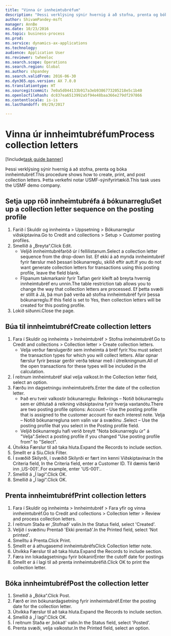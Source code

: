 ```yaml
--- 
title: "Vinna úr innheimtubréfum"
description: "Þessi verklýsing sýnir hvernig á að stofna, prenta og bóka innheimtubréf."
author: ShivamPandey-msft
manager: AnnBe
ms.date: 10/23/2016
ms.topic: business-process
ms.prod: 
ms.service: dynamics-ax-applications
ms.technology: 
audience: Application User
ms.reviewer: twheeloc
ms.search.scope: Operations
ms.search.region: Global
ms.author: shpandey
ms.search.validFrom: 2016-06-30
ms.dyn365.ops.version: AX 7.0.0
ms.translationtype: HT
ms.sourcegitcommit: 7e0a5d044133b917a3eb9386773205218e5c1b40
ms.openlocfilehash: dc837ea6513992a5f94e48baa366e279df297866
ms.contentlocale: is-is
ms.lasthandoff: 09/29/2017

---
```

# <a name="process-collection-letters"></a><span data-ttu-id="c6e28-103">Vinna úr innheimtubréfum</span><span class="sxs-lookup"><span data-stu-id="c6e28-103">Process collection letters</span></span>

[!include[task guide banner](../../includes/task-guide-banner.md)]

<span data-ttu-id="c6e28-104">Þessi verklýsing sýnir hvernig á að stofna, prenta og bóka innheimtubréf.</span><span class="sxs-lookup"><span data-stu-id="c6e28-104">This procedure shows how to create, print, and post collection letters.</span></span> <span data-ttu-id="c6e28-105">Þetta verkefni notar USMF-sýnifyrirtækið.</span><span class="sxs-lookup"><span data-stu-id="c6e28-105">This task uses the USMF demo company.</span></span>


## <a name="set-up-a-collection-letter-sequence-on-the-posting-profile"></a><span data-ttu-id="c6e28-106">Setja upp röð innheimtubréfa á bókunarreglu</span><span class="sxs-lookup"><span data-stu-id="c6e28-106">Set up a collection letter sequence on the posting profile</span></span>
1. <span data-ttu-id="c6e28-107">Farið í Skuldir og innheimta > Uppsetning > Bókunarreglur viðskiptavina.</span><span class="sxs-lookup"><span data-stu-id="c6e28-107">Go to Credit and collections > Setup > Customer posting profiles.</span></span>
2. <span data-ttu-id="c6e28-108">Smellið á „Breyta“.</span><span class="sxs-lookup"><span data-stu-id="c6e28-108">Click Edit.</span></span>
    * <span data-ttu-id="c6e28-109">Veljið innheimtubréfaröð úr í fellilistanum.</span><span class="sxs-lookup"><span data-stu-id="c6e28-109">Select a collection letter sequence from the drop-down list.</span></span> <span data-ttu-id="c6e28-110">Ef ekki á að mynda innheimtubréf fyrir færslur með þessari bókunarreglu, skilið eftir autt.</span><span class="sxs-lookup"><span data-stu-id="c6e28-110">If you do not want generate collection letters for transactions using this posting profile, leave the field blank.</span></span>  
    * <span data-ttu-id="c6e28-111">Flipanum takmarkanir fyrir Taflan gerir kleift að breyta hvernig innheimtubréf eru unnin.</span><span class="sxs-lookup"><span data-stu-id="c6e28-111">The table restriction tab allows you to change the way that collection letters are processed.</span></span> <span data-ttu-id="c6e28-112">Ef þetta svæði er stillt á Já, þá mun það verða að stofna innheimtubréf fyrir þessa bókunarreglu.</span><span class="sxs-lookup"><span data-stu-id="c6e28-112">If this field is set to Yes, then collection letters will be created for this posting profile.</span></span>  
3. <span data-ttu-id="c6e28-113">Lokið síðunni.</span><span class="sxs-lookup"><span data-stu-id="c6e28-113">Close the page.</span></span>

## <a name="create-collection-letters"></a><span data-ttu-id="c6e28-114">Búa til innheimtubréf</span><span class="sxs-lookup"><span data-stu-id="c6e28-114">Create collection letters</span></span>
1. <span data-ttu-id="c6e28-115">Fara í Skuldir og innheimta > Innheimtubréf > Stofna innheimtubréf.</span><span class="sxs-lookup"><span data-stu-id="c6e28-115">Go to Credit and collections > Collection letter > Create collection letters.</span></span>
    * <span data-ttu-id="c6e28-116">Velja verður færslugerðir sem innheimta á bréf fyrir.</span><span class="sxs-lookup"><span data-stu-id="c6e28-116">You must select the transaction types for which you will collect letters.</span></span> <span data-ttu-id="c6e28-117">Allar opnar færslur fyrir þessar gerðir verða teknar með í útreikningnum.</span><span class="sxs-lookup"><span data-stu-id="c6e28-117">All of the open transactions for these types will be included in the calculation.</span></span>  
2. <span data-ttu-id="c6e28-118">Í reitnum innheimtubréf skal velja valkost.</span><span class="sxs-lookup"><span data-stu-id="c6e28-118">In the Collection letter field, select an option.</span></span>
3. <span data-ttu-id="c6e28-119">Færðu inn dagsetningu innheimtubréfs.</span><span class="sxs-lookup"><span data-stu-id="c6e28-119">Enter the date of the collection letter.</span></span>
    * <span data-ttu-id="c6e28-120">Það eru tveir valkostir bókunarreglu: Reiknings – Notið bókunarreglu sem er úthlutað á reikning viðskiptavina fyrir hverja vaxtanótu.</span><span class="sxs-lookup"><span data-stu-id="c6e28-120">There are two posting profile options:   Account – Use the posting profile that is assigned to the customer account for each interest note.</span></span>   <span data-ttu-id="c6e28-121">Velja – Notið bókunarregluna sem valin var á svæðinu .</span><span class="sxs-lookup"><span data-stu-id="c6e28-121">Select – Use the posting profile that you select in the Posting profile field.</span></span>  
    * <span data-ttu-id="c6e28-122">Veljið bókunarreglu hafi verið breytt "Nota bókunarreglu úr" á "Velja".</span><span class="sxs-lookup"><span data-stu-id="c6e28-122">Select a posting profile if you changed "Use posting profile from" to "Select".</span></span>  
4. <span data-ttu-id="c6e28-123">Útvíkka Færslur til að taka hluta.</span><span class="sxs-lookup"><span data-stu-id="c6e28-123">Expand the Records to include section.</span></span>
5. <span data-ttu-id="c6e28-124">Smellt er á Síu.</span><span class="sxs-lookup"><span data-stu-id="c6e28-124">Click Filter.</span></span>
6. <span data-ttu-id="c6e28-125">Í svæðið Skilyrði, í svæðið Skilyrði er fært inn kenni Viðskiptavinar.</span><span class="sxs-lookup"><span data-stu-id="c6e28-125">In the Criteria field, In the Criteria field, enter a Customer ID.</span></span> <span data-ttu-id="c6e28-126">Til dæmis færið inn ‚US-001‘..</span><span class="sxs-lookup"><span data-stu-id="c6e28-126">For example, enter 'US-001'..</span></span>
7. <span data-ttu-id="c6e28-127">Smellið á „Í lagi“.</span><span class="sxs-lookup"><span data-stu-id="c6e28-127">Click OK.</span></span>
8. <span data-ttu-id="c6e28-128">Smellið á „Í lagi“.</span><span class="sxs-lookup"><span data-stu-id="c6e28-128">Click OK.</span></span>

## <a name="print-collection-letters"></a><span data-ttu-id="c6e28-129">Prenta innheimtubréf</span><span class="sxs-lookup"><span data-stu-id="c6e28-129">Print collection letters</span></span>
1. <span data-ttu-id="c6e28-130">Fara í Skuldir og innheimta > Innheimtubréf > Fara yfir og vinna innheimtubréf.</span><span class="sxs-lookup"><span data-stu-id="c6e28-130">Go to Credit and collections > Collection letter > Review and process collection letters.</span></span>
2. <span data-ttu-id="c6e28-131">Í reitnum Staða er ‚Stofnað' valin.</span><span class="sxs-lookup"><span data-stu-id="c6e28-131">In the Status field, select 'Created'.</span></span>
3. <span data-ttu-id="c6e28-132">Veljið í svæðinu Prentað 'Ekki prentað'.</span><span class="sxs-lookup"><span data-stu-id="c6e28-132">In the Printed field, select 'Not printed'.</span></span>
4. <span data-ttu-id="c6e28-133">Smelltu á Prenta.</span><span class="sxs-lookup"><span data-stu-id="c6e28-133">Click Print.</span></span>
5. <span data-ttu-id="c6e28-134">Smellt er á athugasemd innheimtubréfs</span><span class="sxs-lookup"><span data-stu-id="c6e28-134">Click Collection letter note.</span></span>
6. <span data-ttu-id="c6e28-135">Útvíkka Færslur til að taka hluta.</span><span class="sxs-lookup"><span data-stu-id="c6e28-135">Expand the Records to include section.</span></span>
7. <span data-ttu-id="c6e28-136">Færa inn lokadagsetningu fyrir bókanir</span><span class="sxs-lookup"><span data-stu-id="c6e28-136">Enter the cutoff date for postings</span></span>
8. <span data-ttu-id="c6e28-137">Smellt er á í lagi til að prenta innheimtubréfið.</span><span class="sxs-lookup"><span data-stu-id="c6e28-137">Click OK to print the collection letter.</span></span>

## <a name="post-the-collection-letter"></a><span data-ttu-id="c6e28-138">Bóka innheimtubréf</span><span class="sxs-lookup"><span data-stu-id="c6e28-138">Post the collection letter</span></span>
1. <span data-ttu-id="c6e28-139">Smellið á „Bóka“.</span><span class="sxs-lookup"><span data-stu-id="c6e28-139">Click Post.</span></span>
2. <span data-ttu-id="c6e28-140">Færð er inn bókunardagsetning fyrir innheimtubréf.</span><span class="sxs-lookup"><span data-stu-id="c6e28-140">Enter the posting date for the collection letter.</span></span>
3. <span data-ttu-id="c6e28-141">Útvíkka Færslur til að taka hluta.</span><span class="sxs-lookup"><span data-stu-id="c6e28-141">Expand the Records to include section.</span></span>
4. <span data-ttu-id="c6e28-142">Smellið á „Í lagi“.</span><span class="sxs-lookup"><span data-stu-id="c6e28-142">Click OK.</span></span>
5. <span data-ttu-id="c6e28-143">Í reitnum Staða er ‚bókað' valin.</span><span class="sxs-lookup"><span data-stu-id="c6e28-143">In the Status field, select 'Posted'.</span></span>
6. <span data-ttu-id="c6e28-144">Prenta svæði, velja valkostur.</span><span class="sxs-lookup"><span data-stu-id="c6e28-144">In the Printed field, select an option.</span></span>


